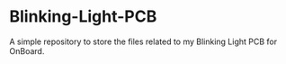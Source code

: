 # Blinking-Light-PCB
A simple repository to store the files related to my Blinking Light PCB for OnBoard.
